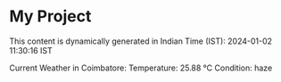 # My Project

This content is dynamically generated in Indian Time (IST): 2024-01-02 11:30:16 IST


Current Weather in Coimbatore:
Temperature: 25.88 °C
Condition: haze

